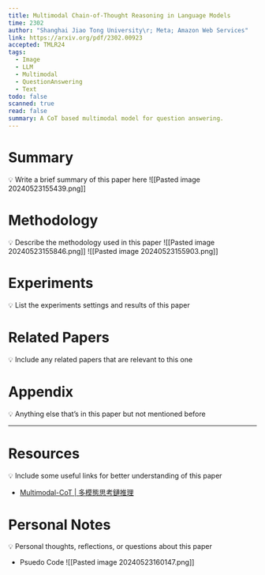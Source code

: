 ```yaml
---
title: Multimodal Chain-of-Thought Reasoning in Language Models
time: 2302
author: "Shanghai Jiao Tong University\r; Meta; Amazon Web Services"
link: https://arxiv.org/pdf/2302.00923
accepted: TMLR24
tags:
  - Image
  - LLM
  - Multimodal
  - QuestionAnswering
  - Text
todo: false
scanned: true
read: false
summary: A CoT based multimodal model for question answering.
---
```

# Summary
💡 Write a brief summary of this paper here
![[Pasted image 20240523155439.png]]
# Methodology
💡 Describe the methodology used in this paper
![[Pasted image 20240523155846.png]]
![[Pasted image 20240523155903.png]]
# Experiments
💡 List the experiments settings and results of this paper

# Related Papers
💡 Include any related papers that are relevant to this one

# Appendix
💡 Anything else that’s in this paper but not mentioned before

---
# Resources
💡 Include some useful links for better understanding of this paper
- [Multimodal-CoT | 多模態思考鏈推理](https://zhuanlan.zhihu.com/p/679033264/)
# Personal Notes
💡 Personal thoughts, reflections, or questions about this paper
- Psuedo Code
![[Pasted image 20240523160147.png]]